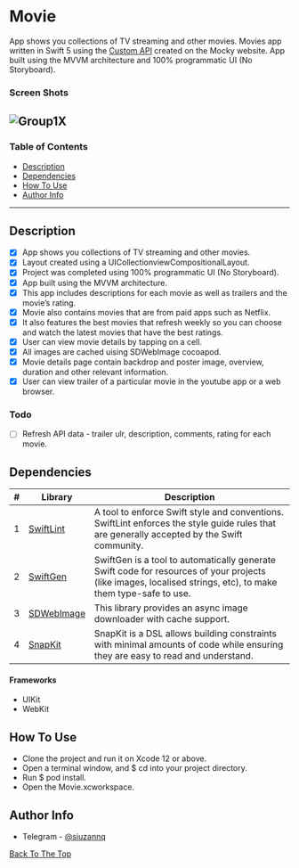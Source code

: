 # Movie

App shows you collections of TV streaming and other movies. Movies app written in Swift 5 using the [Custom API](https://www.mocky.io/v3/c61290f1-3440-49ad-b778-d0876d3de376) created on the Mocky website. App built using the MVVM architecture and 100% programmatic UI (No Storyboard).

### Screen Shots
![Group1X](https://user-images.githubusercontent.com/64474454/146820234-84c70414-719a-4471-9513-8cc813a14bbe.png)
---

### Table of Contents

- [Description](#description)
- [Dependencies](#dependencies)
- [How To Use](#how-to-use)
- [Author Info](#author-info)

---

## Description

- [X] App shows you collections of TV streaming and other movies. 
- [X] Layout created using a UICollectionviewCompositionalLayout.
- [X] Project was completed using 100% programmatic UI (No Storyboard).
- [X] App built using the MVVM architecture.
- [X] This app includes descriptions for each movie as well as trailers and the movie’s rating.
- [X] Movie also contains movies that are from paid apps such as Netflix.
- [X] It also features the best movies that refresh weekly so you can choose and watch the latest movies that have the best ratings.
- [X] User can view movie details by tapping on a cell.
- [x] All images are cached uising SDWebImage cocoapod.
- [X] Movie details page contain backdrop and poster image, overview, duration and other relevant information.
- [X] User can view trailer of a particular movie in the youtube app or a web browser.
 
### Todo

- [ ] Refresh API data - trailer ulr, description, comments, rating for each movie.

## Dependencies
|#|Library|Description|
|-|-|-|
|1|[SwiftLint](https://github.com/realm/SwiftLint)|A tool to enforce Swift style and conventions. SwiftLint enforces the style guide rules that are generally accepted by the Swift community.|
|2|[SwiftGen](https://github.com/SwiftGen/SwiftGen)|SwiftGen is a tool to automatically generate Swift code for resources of your projects (like images, localised strings, etc), to make them type-safe to use.|
|3|[SDWebImage](https://github.com/SDWebImage/SDWebImage)|This library provides an async image downloader with cache support.|
|4|[SnapKit](https://github.com/SnapKit/SnapKit)|SnapKit is a DSL allows building constraints with minimal amounts of code while ensuring they are easy to read and understand.|
  
#### Frameworks

- UIKit
- WebKit 
 
## How To Use

- Clone the project and run it on Xcode 12 or above.
- Open a terminal window, and $ cd into your project directory.
- Run $ pod install.
- Open the Movie.xcworkspace.

## Author Info

- Telegram - [@siuzannq](https://t.me/siuzannq)

[Back To The Top](#Movie)
